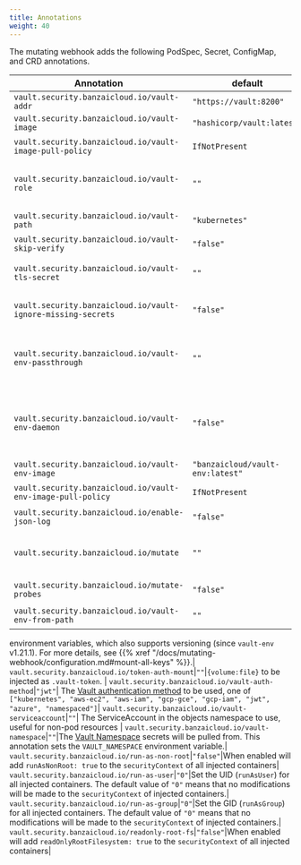 ```yaml
---
title: Annotations
weight: 40
---
```


The mutating webhook adds the following PodSpec, Secret, ConfigMap, and CRD annotations.

|Annotation    |default     |Explanation |
|--------------|------------|------------|
`vault.security.banzaicloud.io/vault-addr`|`"https://vault:8200"`|Same as VAULT_ADDR|
`vault.security.banzaicloud.io/vault-image`|`"hashicorp/vault:latest"`|Vault agent image|
`vault.security.banzaicloud.io/vault-image-pull-policy`|`IfNotPresent`|the Pull policy for the vault agent container|
`vault.security.banzaicloud.io/vault-role`|`""`|The Vault role for Vault agent to use, for Pods it is the name of the ServiceAccount if not specified|
`vault.security.banzaicloud.io/vault-path`|`"kubernetes"`|The mount path of the auth method|
`vault.security.banzaicloud.io/vault-skip-verify`|`"false"`|Same as VAULT_SKIP_VERIFY|
`vault.security.banzaicloud.io/vault-tls-secret`|`""`|Name of the Kubernetes Secret holding the CA certificate for Vault|
`vault.security.banzaicloud.io/vault-ignore-missing-secrets`|`"false"`|When enabled will only log warnings when Vault secrets are missing|
`vault.security.banzaicloud.io/vault-env-passthrough`|`""`|Comma separated list of `VAULT_*` related environment variables to pass through to `vault-env` to the main process. E.g. `VAULT_ADDR,VAULT_ROLE`.|
`vault.security.banzaicloud.io/vault-env-daemon`|`"false"`|Run `vault-env` as a daemon instead of replacing itself with the main process. For details, see {{% xref "/docs/mutating-webhook/deploy.md#daemon-mode" %}}.|
`vault.security.banzaicloud.io/vault-env-image`|`"banzaicloud/vault-env:latest"`|vault-env image|
`vault.security.banzaicloud.io/vault-env-image-pull-policy`|`IfNotPresent`|the Pull policy for the vault-env container|
`vault.security.banzaicloud.io/enable-json-log`|`"false"`|Log in JSON format in `vault-env`|
`vault.security.banzaicloud.io/mutate`|`""`|Defines the mutation of the given resource, possible values: `"skip"` which prevents it.|
`vault.security.banzaicloud.io/mutate-probes`|`"false"`|Mutate the ENV passed to a liveness or readiness probe.|
`vault.security.banzaicloud.io/vault-env-from-path`|`""`|Comma-delimited list of vault paths to pull in all secrets as
environment variables, which also supports versioning (since `vault-env` v1.21.1). For more details, see {{% xref
"/docs/mutating-webhook/configuration.md#mount-all-keys" %}}.|
`vault.security.banzaicloud.io/token-auth-mount`|`""`|`{volume:file}` to be injected as `.vault-token`. |
`vault.security.banzaicloud.io/vault-auth-method`|`"jwt"`| The [Vault authentication method](https://developer.hashicorp.com/vault/docs/auth) to be used, one of `["kubernetes", "aws-ec2", "aws-iam", "gcp-gce", "gcp-iam", "jwt", "azure", "namespaced"]`|
`vault.security.banzaicloud.io/vault-serviceaccount`|`""`| The ServiceAccount in the objects namespace to use, useful for non-pod resources |
`vault.security.banzaicloud.io/vault-namespace`|`""`|The [Vault Namespace](https://developer.hashicorp.com/vault/docs/enterprise/namespaces) secrets will be pulled from. This annotation sets the `VAULT_NAMESPACE` environment variable.|
`vault.security.banzaicloud.io/run-as-non-root`|`"false"`|When enabled will add `runAsNonRoot: true` to the `securityContext` of all injected containers|
`vault.security.banzaicloud.io/run-as-user`|`"0"`|Set the UID (`runAsUser`) for all injected containers. The default value of `"0"` means that no modifications will be made to the `securityContext` of injected containers.|
`vault.security.banzaicloud.io/run-as-group`|`"0"`|Set the GID (`runAsGroup`) for all injected containers. The default value of `"0"` means that no modifications will be made to the `securityContext` of injected containers.|
`vault.security.banzaicloud.io/readonly-root-fs`|`"false"`|When enabled will add `readOnlyRootFilesystem: true` to the `securityContext` of all injected containers|
